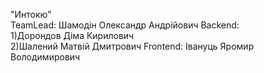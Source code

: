"Интокю"                                                                                                       
TeamLead: Шамодін Олександр Андрійович 
Backend:                                                                                                      
1)Дорондов Діма Кирилович                                                                                                                                                   
2)Шалений Матвій Дмитрович 
Frontend: Івануць Яромир Володимирович
